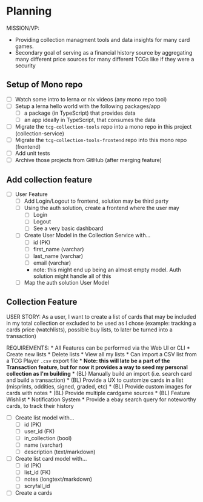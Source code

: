 # Planning

MISSION/VP: 
* Providing collection managment tools and data insights for many card games. 
* Secondary goal of serving as a financial history source by aggregating many different price sources for many different TCGs like if they were a security

## Setup of Mono repo
- [ ] Watch some intro to lerna or nix videos (any mono repo tool)
- [ ] Setup a lerna hello world with the following packages/app
    - [ ] a package (in TypeScript) that provides data
    - [ ] an app ideally in TypeScript, that consumes the data
- [ ] Migrate the `tcg-collection-tools` repo into a mono repo in this project (collection-service)
- [ ] Migrate the `tcg-collection-tools-frontend` repo into this mono repo (frontend)
- [ ] Add unit tests
- [ ] Archive those projects from GitHub (after merging feature)

## Add collection feature
- [ ] User Feature
    - [ ] Add Login/Logout to frontend, solution may be third party
    - [ ] Using the auth solution, create a frontend where the user may
        - [ ] Login
        - [ ] Logout
        - [ ] See a very basic dashboard
    - [ ] Create User Model in the Collection Service with...
        - [ ] id (PK)
        - [ ] first_name (varchar)
        - [ ] last_name (varchar)
        - [ ] email (varchar)
        * note: this might end up being an almost empty model. Auth solution might handle all of this
    - [ ] Map the auth solution User Model

## Collection Feature

USER STORY: As a user, I want to create a list of cards that may be included in my total collection or excluded to be used as I chose (example: tracking a cards price (watchlists), possible buy lists, to later be turned into a transaction)

REQUIREMENTS:
    * All Features can be performed via the Web UI or CLI
    * Create new lists
    * Delete lists
    * View all my lists
    * Can import a CSV list from a TCG Player `.csv` export file
        * __Note: this will late be a part of the Transaction feature, but for now it provides a way to seed my personal collection as I'm building__
    * (BL) Manually build an import (i.e. search card and build a transaction)
    * (BL) Provide a UX to customize cards in a list (misprints, oddities, signed, graded, etc)
    * (BL) Provide custom images for cards with notes
    * (BL) Provide multiple cardgame sources
    * (BL) Feature Wishlist
        * Notification System
        * Provide a ebay search query for noteworthy cards, to track their history

- [ ] Create list model with...
    - [ ] id (PK)
    - [ ] user_id (FK)
    - [ ] in_collection (bool)
    - [ ] name (varchar)
    - [ ] description (text/markdown)
- [ ] Create list card model with...
    - [ ] id (PK)
    - [ ] list_id (FK)
    - [ ] notes (longtext/markdown)
    - [ ] scryfall_id
- [ ] Create a cards 
